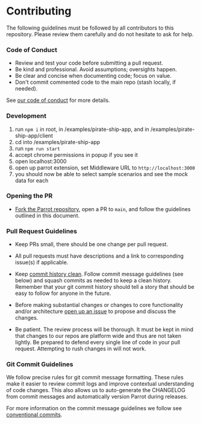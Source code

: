 # Contributing

The following guidelines must be followed by all contributors to this repository. Please review them carefully and do not hesitate to ask for help.

### Code of Conduct

* Review and test your code before submitting a pull request.
* Be kind and professional. Avoid assumptions; oversights happen.
* Be clear and concise when documenting code; focus on value.
* Don't commit commented code to the main repo (stash locally, if needed).

See [our code of conduct](./CODE_OF_CONDUCT.md) for more details.

### Development
1. run `npm i` in root, in /examples/pirate-ship-app, and in /examples/pirate-ship-app/client
2. cd into /examples/pirate-ship-app
3. run `npm run start`
4. accept chrome permissions in popup if you see it
5. open localhost:3000
6. open up parrot extension, set Middleware URL to `http://localhost:3000` 
7. you should now be able to select sample scenarios and see the mock data for each

### Opening the PR

* [Fork the Parrot repository](https://github.com/americanexpress/parrot/fork), open a PR to `main`, and follow the guidelines outlined in this document.

### Pull Request Guidelines

* Keep PRs small, there should be one change per pull request.

* All pull requests must have descriptions and a link to corresponding issue(s) if applicable.

* Keep [commit history clean](https://americanexpress.io/on-the-importance-of-commit-messages/). Follow commit message guidelines (see below) and squash commits as needed to keep a clean history. Remember that your git commit history should tell a story that should be easy to follow for anyone in the future.

* Before making substantial changes or changes to core functionality and/or architecture [open up an issue](https://github.com/americanexpress/parrot/issues/new) to propose and discuss the changes.

* Be patient. The review process will be thorough. It must be kept in mind that changes to our repos are platform wide and thus are not taken lightly. Be prepared to defend every single line of code in your pull request. Attempting to rush changes in will not work.


### Git Commit Guidelines

We follow precise rules for git commit message formatting. These rules make it easier to review commit logs and improve contextual understanding of code changes. This also allows us to auto-generate the CHANGELOG from commit messages and automatically version Parrot during releases.

For more information on the commit message guidelines we follow see [conventional commits](https://www.conventionalcommits.org/en/v1.0.0/).
